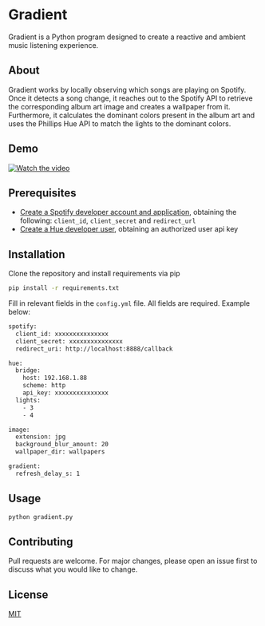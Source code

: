 # Gradient

Gradient is a Python program designed to create a reactive and ambient music listening experience.


## About
Gradient works by locally observing which songs are playing on Spotify. Once it detects a song change, it reaches out to the Spotify API to retrieve the corresponding album art image and creates a wallpaper from it. Furthermore, it calculates the dominant colors present in the album art and uses the Phillips Hue API to match the lights to the dominant colors.

## Demo
[![Watch the video](https://img.youtube.com/vi/NGPCH_3HoPI/maxresdefault.jpg)](https://youtu.be/NGPCH_3HoPI)

## Prerequisites 
  - [Create a Spotify developer account and application](https://developer.spotify.com/documentation/web-api/quick-start/), obtaining the following: `client_id`, `client_secret` and `redirect_url`
  - [Create a Hue developer user](https://developers.meethue.com/develop/get-started-2/), obtaining an authorized user api key

## Installation

Clone the repository and install requirements via pip
```bash
pip install -r requirements.txt
```
Fill in relevant fields in the `config.yml` file. All fields are required. Example below:
```bash
spotify:
  client_id: xxxxxxxxxxxxxxx
  client_secret: xxxxxxxxxxxxxxx
  redirect_uri: http://localhost:8888/callback

hue:
  bridge:
    host: 192.168.1.88
    scheme: http
    api_key: xxxxxxxxxxxxxxx
  lights:
    - 3
    - 4

image:
  extension: jpg
  background_blur_amount: 20
  wallpaper_dir: wallpapers

gradient:
  refresh_delay_s: 1
```

## Usage

```bash
python gradient.py
```

## Contributing
Pull requests are welcome. For major changes, please open an issue first to discuss what you would like to change.

## License
[MIT](https://choosealicense.com/licenses/mit/)
